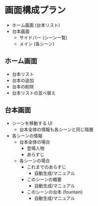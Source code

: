 # 画面構成プラン

- ホーム画面 (台本リスト)
- 台本画面
    - サイドバー (シーン一覧)
    - メイン (各シーン)

## ホーム画面

- 台本リスト
- 台本の追加
- 台本の削除
- 台本リストの並べ替え

## 台本画面

- シーンを移動する UI
    - 台本全体の情報も各シーンと同じ階層
- 各シーンの情報
    - 台本全体の場合
        - 登場人物
        - あらすじ
    - 各シーンの場合
        - これまでのあらすじ
            - 自動生成/マニュアル
        - このシーンの概要
            - 自動生成/マニュアル
        - このシーンの台本 (fountain)
            - 自動生成/マニュアル
